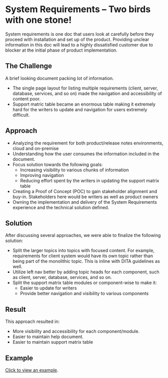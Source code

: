 # System Requirements – Two birds with one stone!
System requirements is one doc that users look at carefully before they proceed with installation and set up of the product. Providing unclear information in this doc will lead to a highly dissatisfied customer due to blocker at the initial phase of product implementation.

## The Challenge
A brief looking document packing lot of information.

- The single page layout for listing multiple requirements (client, server, database, services, and so on) made the navigation and accessibility of content poor.
- Support matric table became an enormous table making it extremely hard for the writers to update and navigation for users extremely difficult.
## Approach
- Analyzing the requirement for both product/release notes environments, cloud and on-premise
- Understanding how the user consumes the information included in the document.
- Focus solution towards the following goals:
    - Increasing visibility to various chunks of information
    - Improving navigation
    - Reducing effort spent by the writers in updating the support matrix table
- Creating a Proof of Concept (POC) to gain stakeholder alignment and buy-in. Stakeholders here would be writers as well as product owners
- Owning the implementation and delivery of the System Requirements experience and the technical solution defined.
## Solution
After discussing several approaches, we were able to finalize the following solution:

- Split the larger topics into topics with focused content. For example, requirements for client system would have its own topic rather than being part of the monolithic topic. This is inline with DITA guidelines as well.
- Utilize left nav better by adding topic heads for each component, such as client, server, database, services, and so on.
- Split the support matrix table modules or component-wise to make it:
    - Easier to update for writers
    - Provide better navigation and visibility to various components
## Result
This approach resulted in:

- More visibility and accessibility for each component/module.
- Easier to maintain help document.
- Easier to maintain support matrix table
## Example
[Click to view an example](
https://www.ge.com/digital/documentation/apm-classic/v461/help/sys-req-basic-system.html).



